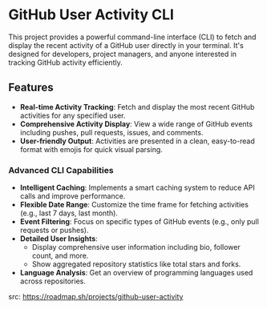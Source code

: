 # GitHub User Activity CLI

This project provides a powerful command-line interface (CLI) to fetch and display the recent activity of a GitHub user directly in your terminal. It's designed for developers, project managers, and anyone interested in tracking GitHub activity efficiently.

## Features

- **Real-time Activity Tracking**: Fetch and display the most recent GitHub activities for any specified user.
- **Comprehensive Activity Display**: View a wide range of GitHub events including pushes, pull requests, issues, and comments.
- **User-friendly Output**: Activities are presented in a clean, easy-to-read format with emojis for quick visual parsing.

### Advanced CLI Capabilities

- **Intelligent Caching**: Implements a smart caching system to reduce API calls and improve performance.
- **Flexible Date Range**: Customize the time frame for fetching activities (e.g., last 7 days, last month).
- **Event Filtering**: Focus on specific types of GitHub events (e.g., only pull requests or pushes).
- **Detailed User Insights**: 
  - Display comprehensive user information including bio, follower count, and more.
  - Show aggregated repository statistics like total stars and forks.
- **Language Analysis**: Get an overview of programming languages used across repositories.

src: https://roadmap.sh/projects/github-user-activity